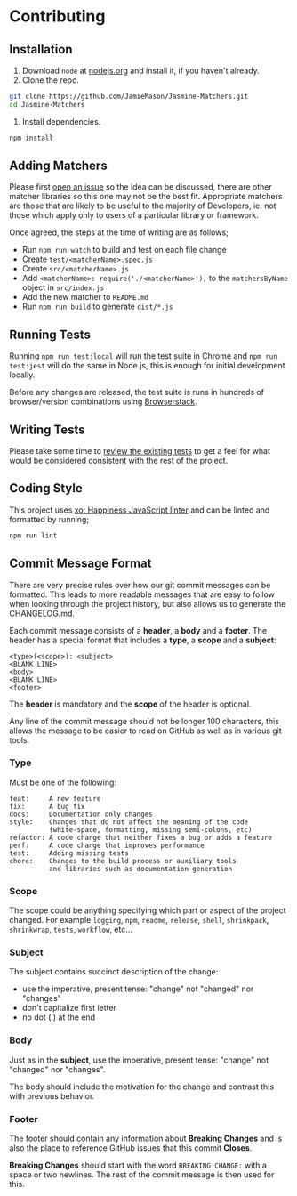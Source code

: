 # Contributing

## Installation

1. Download `node` at [nodejs.org](http://nodejs.org) and install it, if you haven't already.
1. Clone the repo.

  ```sh
  git clone https://github.com/JamieMason/Jasmine-Matchers.git
  cd Jasmine-Matchers
  ```
1. Install dependencies.

  ```sh
  npm install
  ```

## Adding Matchers

Please first [open an issue](https://github.com/JamieMason/Jasmine-Matchers/issues/new) so the idea can be discussed, there are other matcher libraries so this one may not be the best fit. Appropriate matchers are those that are likely to be useful to the majority of Developers, ie. not those which apply only to users of a particular library or framework.

Once agreed, the steps at the time of writing are as follows;

+ Run `npm run watch` to build and test on each file change
+ Create `test/<matcherName>.spec.js`
+ Create `src/<matcherName>.js`
+ Add `<matcherName>: require('./<matcherName>'),` to the `matchersByName` object in `src/index.js`
+ Add the new matcher to `README.md`
+ Run `npm run build` to generate `dist/*.js`

## Running Tests

Running `npm run test:local` will run the test suite in Chrome and `npm run test:jest` will do the same in Node.js, this is enough for initial development locally.

Before any changes are released, the test suite is runs in hundreds of browser/version combinations using [Browserstack](https://www.browserstack.com/).

## Writing Tests

Please take some time to [review the existing tests](https://github.com/JamieMason/Jasmine-Matchers/tree/master/test) to get a feel for what would be considered consistent with the rest of the project.

## Coding Style

This project uses [xo: Happiness JavaScript linter](https://github.com/sindresorhus/xo) and can be linted and formatted by running;

```sh
npm run lint
```

## Commit Message Format

There are very precise rules over how our git commit messages can be formatted. This leads to more readable messages that are easy to follow when looking through the project history, but also allows us to generate the CHANGELOG.md.

Each commit message consists of a **header**, a **body** and a **footer**. The header has a special format that includes a **type**, a **scope** and a **subject**:

```
<type>(<scope>): <subject>
<BLANK LINE>
<body>
<BLANK LINE>
<footer>
```

The **header** is mandatory and the **scope** of the header is optional.

Any line of the commit message should not be longer 100 characters, this allows the message to be easier to read on GitHub as well as in various git tools.

### Type

Must be one of the following:

```
feat:     A new feature
fix:      A bug fix
docs:     Documentation only changes
style:    Changes that do not affect the meaning of the code
          (white-space, formatting, missing semi-colons, etc)
refactor: A code change that neither fixes a bug or adds a feature
perf:     A code change that improves performance
test:     Adding missing tests
chore:    Changes to the build process or auxiliary tools
          and libraries such as documentation generation
```

### Scope

The scope could be anything specifying which part or aspect of the project changed. For example `logging`, `npm`, `readme`, `release`, `shell`, `shrinkpack`, `shrinkwrap`, `tests`, `workflow`, etc...

### Subject

The subject contains succinct description of the change:

* use the imperative, present tense: "change" not "changed" nor "changes"
* don't capitalize first letter
* no dot (.) at the end

### Body

Just as in the **subject**, use the imperative, present tense: "change" not "changed" nor "changes".

The body should include the motivation for the change and contrast this with previous behavior.

### Footer

The footer should contain any information about **Breaking Changes** and is also the place to reference GitHub issues that this commit **Closes**.

**Breaking Changes** should start with the word `BREAKING CHANGE:` with a space or two newlines. The rest of the commit message is then used for this.
